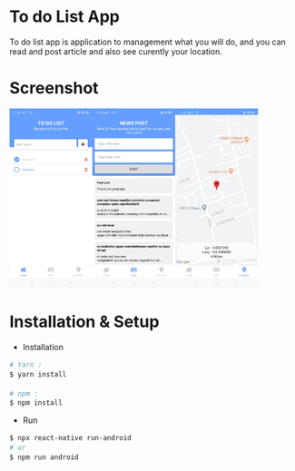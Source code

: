 # To do List App

To do list app is application to management what you will do, and you can read and post article and also see curently your location.

# Screenshot

<img src="/screen/home.jpg" width="29%"><img src="/screen/post.jpg" width="29%"><img src="./screen/location.jpg" width="29%">

# Installation & Setup
- Installation

```bash
# Yarn :
$ yarn install

# npm :
$ npm install
```
- Run
  
```bash
$ npx react-native run-android
# or
$ npm run android
```

